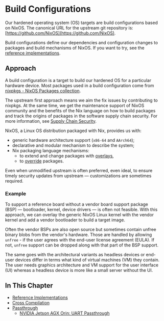 <!--
    Copyright 2022-2023 TII (SSRC) and the Ghaf contributors
    SPDX-License-Identifier: CC-BY-SA-4.0
-->

# Build Configurations

Our hardened operating system (OS) targets are build configurations based on NixOS. The canonical URL for the upstream git repository is: [https://github.com/NixOS](https://github.com/NixOS).

Build configurations define our dependencies and configuration changes to packages and build mechanisms of NixOS. If you want to try, see the [reference implementations](../build_config/reference_implementations.md).

## Approach

A build configuration is a target to build our hardened OS for a particular hardware device. Most packages used in a build configuration come from [nixpkgs - NixOS Packages collection](https://github.com/NixOS/nixpkgs).

The upstream first approach means we aim the fix issues by contributing to nixpkgs. At the same time, we get the maintenance support of NixOS community and the benefits of the Nix language on how to build packages and track the origins of packages in the software supply chain security. For more information, see [Supply Chain Security](../scs/scs.md).

NixOS, a Linux OS distribution packaged with Nix, provides us with:
- generic hardware architecture support (``x86-64`` and ``AArch64``);
- declarative and modular mechanism to describe the system;
- Nix packaging language mechanisms:
  - to extend and change packages with [overlays](https://nixos.wiki/wiki/Overlays),
  - to [override](https://nixos.org/guides/nix-pills/override-design-pattern.html) packages.

Even when unmodified upstream is often preferred, even ideal, to ensure timely security updates from upstream — customizations are sometimes required.

### Example

To support a reference board without a vendor board support package (BSP) — bootloader, kernel, device drivers — is often not feasible. With this approach, we can overlay the generic NixOS Linux kernel with the vendor kernel and add a vendor bootloader to build a target image.

Often the vendor BSPs are also open source but sometimes contain unfree binary blobs from the vendor's hardware. Those are handled by allowing ``unfree`` - if the user agrees with the end-user license agreement (EULA). If not, ``unfree`` support can be dropped along with that part of the BSP support.

The same goes with the architectural variants as headless devices or end-user devices differ in terms what kind of virtual machines (VM) they contain. The user needs graphics architecture and VM support for the user interface (UI) whereas a headless device is more like a small server without the UI.


## In This Chapter

- [Reference Implementations](../build_config/reference_implementations.md)
- [Cross Compilation](../build_config/cross_compilation.md)
- [Passthrough](../build_config/passthrough/passthrough.md)
  - [NVIDIA Jetson AGX Orin: UART Passthrough](../build_config/passthrough/nvidia_agx_pt_uart.md)
